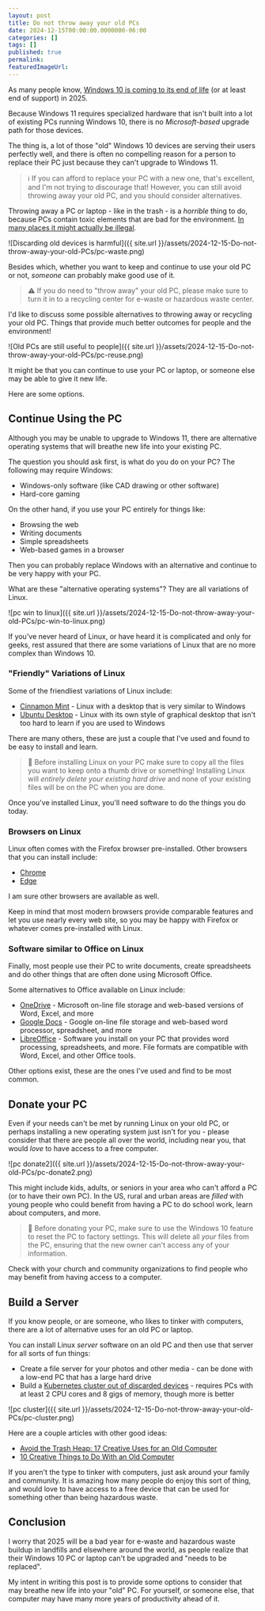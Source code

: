 ```yaml
---
layout: post
title: Do not throw away your old PCs
date: 2024-12-15T00:00:00.0000000-06:00
categories: []
tags: []
published: true
permalink: 
featuredImageUrl: 
---
```

As many people know, [Windows 10 is coming to its end of life](https://www.microsoft.com/en-us/windows/end-of-support?msockid=3dbbf3e5ab5462f63beae0e1aa2063fd&r=1) (or at least end of support) in 2025.

Because Windows 11 requires specialized hardware that isn't built into a lot of existing PCs running Windows 10, there is no _Microsoft-based_ upgrade path for those devices.

The thing is, a lot of those "old" Windows 10 devices are serving their users perfectly well, and there is often no compelling reason for a person to replace their PC just because they can't upgrade to Windows 11.

> ℹ️ If you can afford to replace your PC with a new one, that's excellent, and I'm not trying to discourage that! However, you can still avoid throwing away your old PC, and you should consider alternatives.

Throwing away a PC or laptop - like in the trash - is a _horrible_ thing to do, because PCs contain toxic elements that are bad for the environment. [In many places it might actually be illegal](https://www.disposecleverly.com/can-you-throw-away-a-computer-in-the-trash/).

![Discarding old devices is harmful]({{ site.url }}/assets/2024-12-15-Do-not-throw-away-your-old-PCs/pc-waste.png)

Besides which, whether you want to keep and continue to use your old PC or not, _someone_ can probably make good use of it.

> ️⚠️ If you do need to "throw away" your old PC, please make sure to turn it in to a recycling center for e-waste or hazardous waste center.

I'd like to discuss some possible alternatives to throwing away or recycling your old PC. Things that provide much better outcomes for people and the environment!

![Old PCs are still useful to people]({{ site.url }}/assets/2024-12-15-Do-not-throw-away-your-old-PCs/pc-reuse.png)

It might be that you can continue to use your PC or laptop, or someone else may be able to give it new life.

Here are some options.

## Continue Using the PC

Although you may be unable to upgrade to Windows 11, there are alternative operating systems that will breathe new life into your existing PC.

The question you should ask first, is what do you do on your PC? The following may require Windows:

* Windows-only software (like CAD drawing or other software)
* Hard-core gaming

On the other hand, if you use your PC entirely for things like:

* Browsing the web
* Writing documents
* Simple spreadsheets
* Web-based games in a browser

Then you can probably replace Windows with an alternative and continue to be very happy with your PC.

What are these "alternative operating systems"? They are all variations of Linux.

![pc win to linux]({{ site.url }}/assets/2024-12-15-Do-not-throw-away-your-old-PCs/pc-win-to-linux.png)

If you've never heard of Linux, or have heard it is complicated and only for geeks, rest assured that there are some variations of Linux that are no more complex than Windows 10.

### "Friendly" Variations of Linux

Some of the friendliest variations of Linux include:

* [Cinnamon Mint](https://www.linuxmint.com/) - Linux with a desktop that is very similar to Windows
* [Ubuntu Desktop](https://ubuntu.com/download/desktop) - Linux with its own style of graphical desktop that isn't too hard to learn if you are used to Windows

There are many others, these are just a couple that I've used and found to be easy to install and learn.

> 🛑 Before installing Linux on your PC make sure to copy all the files you want to keep onto a thumb drive or something! Installing Linux will _entirely delete your existing hard drive_ and none of your existing files will be on the PC when you are done.

Once you've installed Linux, you'll need software to do the things you do today.

### Browsers on Linux

Linux often comes with the Firefox browser pre-installed. Other browsers that you can install include:

* [Chrome](https://linuxconfig.org/how-to-install-google-chrome-browser-on-linux)
* [Edge](https://www.omgubuntu.co.uk/2021/01/how-to-install-edge-on-ubuntu-linux)

I am sure other browsers are available as well.

Keep in mind that most modern browsers provide comparable features and let you use nearly every web site, so you may be happy with Firefox or whatever comes pre-installed with Linux.

### Software similar to Office on Linux

Finally, most people use their PC to write documents, create spreadsheets and do other things that are often done using Microsoft Office.

Some alternatives to Office available on Linux include:

* [OneDrive](https://onedrive.com) - Microsoft on-line file storage and web-based versions of Word, Excel, and more
* [Google Docs](https://docs.google.com/) - Google on-line file storage and web-based word processor, spreadsheet, and more
* [LibreOffice](https://www.libreoffice.org/) - Software you install on your PC that provides word processing, spreadsheets, and more. File formats are compatible with Word, Excel, and other Office tools.

Other options exist, these are the ones I've used and find to be most common.

## Donate your PC

Even if your needs can't be met by running Linux on your old PC, or perhaps installing a new operating system just isn't for you - please consider that there are people all over the world, including near you, that would _love_ to have access to a free computer.

![pc donate2]({{ site.url }}/assets/2024-12-15-Do-not-throw-away-your-old-PCs/pc-donate2.png)

This might include kids, adults, or seniors in your area who can't afford a PC (or to have their own PC). In the US, rural and urban areas are _filled_ with young people who could benefit from having a PC to do school work, learn about computers, and more.

> 🛑 Before donating your PC, make sure to use the Windows 10 feature to reset the PC to factory settings. This will delete all _your_ files from the PC, ensuring that the new owner can't access any of your information.

Check with your church and community organizations to find people who may benefit from having access to a computer.

## Build a Server

If you know people, or are someone, who likes to tinker with computers, there are a lot of alternative uses for an old PC or laptop.

You can install Linux _server_ software on an old PC and then use that server for all sorts of fun things:

* Create a file server for your photos and other media - can be done with a low-end PC that has a large hard drive
* Build a [Kubernetes cluster out of discarded devices](https://blog.lhotka.net/2020/09/10/Raspberry-Pi-and-microk8s) - requires PCs with at least 2 CPU cores and 8 gigs of memory, though more is better

![pc cluster]({{ site.url }}/assets/2024-12-15-Do-not-throw-away-your-old-PCs/pc-cluster.png)

Here are a couple articles with other good ideas:

* [Avoid the Trash Heap: 17 Creative Uses for an Old Computer](https://www.pcmag.com/articles/avoid-the-trash-heap-creative-uses-for-an-old-computer)
* [10 Creative Things to Do With an Old Computer](https://umatechnology.org/10-creative-things-to-do-with-an-old-computer/)

If you aren't the type to tinker with computers, just ask around your family and community. It is amazing how many people do enjoy this sort of thing, and would love to have access to a free device that can be used for something other than being hazardous waste.

## Conclusion 

I worry that 2025 will be a bad year for e-waste and hazardous waste buildup in landfills and elsewhere around the world, as people realize that their Windows 10 PC or laptop can't be upgraded and "needs to be replaced".

My intent in writing this post is to provide some options to consider that may breathe new life into your "old" PC. For yourself, or someone else, that computer may have many more years of productivity ahead of it.
